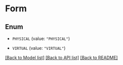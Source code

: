 # Form

## Enum


* `PHYSICAL` (value: `"PHYSICAL"`)

* `VIRTUAL` (value: `"VIRTUAL"`)


[[Back to Model list]](../../README.md#documentation-for-models) [[Back to API list]](../../README.md#documentation-for-api-endpoints) [[Back to README]](../../README.md)


